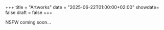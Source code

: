+++
title = "Artworks"
date = "2025-06-22T01:00:00+02:00"
showdate= false
draft = false
+++

NSFW coming soon...
